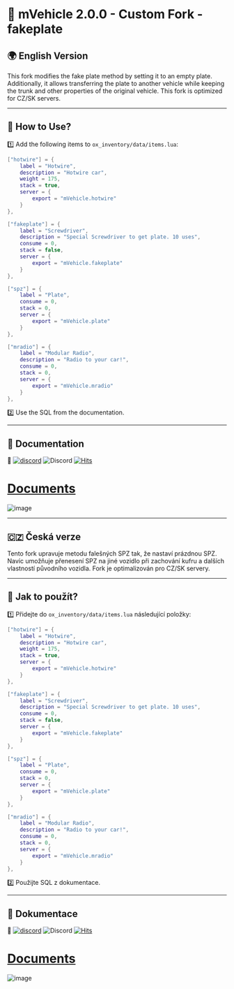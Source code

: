 # 🚗 mVehicle 2.0.0 - Custom Fork - fakeplate

## 🌍 English Version

This fork modifies the fake plate method by setting it to an empty plate. Additionally, it allows transferring the plate to another vehicle while keeping the trunk and other properties of the original vehicle. This fork is optimized for CZ/SK servers.

---

## 🔧 How to Use?

1️⃣ Add the following items to `ox_inventory/data/items.lua`:

```lua
["hotwire"] = {
    label = "Hotwire",
    description = "Hotwire car",
    weight = 175,
    stack = true,
    server = {
        export = "mVehicle.hotwire"
    }
},

["fakeplate"] = {
    label = "Screwdriver",
    description = "Special Screwdriver to get plate. 10 uses",
    consume = 0,
    stack = false,
    server = {
        export = "mVehicle.fakeplate"
    }
},

["spz"] = {
    label = "Plate",
    consume = 0,
    stack = 0,
    server = {
        export = "mVehicle.plate"
    }
},

["mradio"] = {
    label = "Modular Radio",
    description = "Radio to your car!",
    consume = 0,
    stack = 0,
    server = {
        export = "mVehicle.mradio"
    }
},
```

2️⃣ Use the SQL from the documentation.

---

## 📖 Documentation


📌  [![discord](https://img.shields.io/badge/Join-Discord-blue?logo=discord&logoColor=white)](https://discord.gg/Vk7eY8xYV2)
 ![Discord](https://img.shields.io/discord/1048630711881568267?style=flat&label=Online%20Users)
[![Hits](https://hits.seeyoufarm.com/api/count/incr/badge.svg?url=https%3A%2F%2Fgithub.com%2FMono-94%2FmGarage&count_bg=%23E9A711&title_bg=%23232323&icon=&icon_color=%23E7E7E7&title=hits&edge_flat=false)](https://hits.seeyoufarm.com)
# 
# [Documents](https://mono-94.github.io/mDocuments/docs/mGarage) 


![image](https://i.imgur.com/Y9RXYBH.png)

---

## 🇨🇿 Česká verze

Tento fork upravuje metodu falešných SPZ tak, že nastaví prázdnou SPZ. Navíc umožňuje přenesení SPZ na jiné vozidlo při zachování kufru a dalších vlastností původního vozidla. Fork je optimalizován pro CZ/SK servery.

---

## 🔧 Jak to použít?

1️⃣ Přidejte do `ox_inventory/data/items.lua` následující položky:

```lua
["hotwire"] = {
    label = "Hotwire",
    description = "Hotwire car",
    weight = 175,
    stack = true,
    server = {
        export = "mVehicle.hotwire"
    }
},

["fakeplate"] = {
    label = "Screwdriver",
    description = "Special Screwdriver to get plate. 10 uses",
    consume = 0,
    stack = false,
    server = {
        export = "mVehicle.fakeplate"
    }
},

["spz"] = {
    label = "Plate",
    consume = 0,
    stack = 0,
    server = {
        export = "mVehicle.plate"
    }
},

["mradio"] = {
    label = "Modular Radio",
    description = "Radio to your car!",
    consume = 0,
    stack = 0,
    server = {
        export = "mVehicle.mradio"
    }
},
```

2️⃣ Použijte SQL z dokumentace.

---

## 📖 Dokumentace


📌  [![discord](https://img.shields.io/badge/Join-Discord-blue?logo=discord&logoColor=white)](https://discord.gg/Vk7eY8xYV2)
 ![Discord](https://img.shields.io/discord/1048630711881568267?style=flat&label=Online%20Users)
[![Hits](https://hits.seeyoufarm.com/api/count/incr/badge.svg?url=https%3A%2F%2Fgithub.com%2FMono-94%2FmGarage&count_bg=%23E9A711&title_bg=%23232323&icon=&icon_color=%23E7E7E7&title=hits&edge_flat=false)](https://hits.seeyoufarm.com)
# 
# [Documents](https://mono-94.github.io/mDocuments/docs/mGarage) 


![image](https://i.imgur.com/Y9RXYBH.png)



